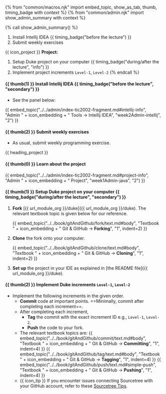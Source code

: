 {% from "common/macros.njk" import embed_topic, show_as_tab, thumb, timing_badge with context %}
{% from "common/admin.njk" import show_admin_summary with context %}


{% call show_admin_summary() %}
1. Install Intellij IDEA {{ timing_badge("before the lecture") }}
1. Submit weekly exercises

{{ icon_project }} **Project:**
1. Setup Duke project on your computer {{ timing_badge("during/after the lecture", "info") }}
1. Implement project increments `Level-1`, `Level-2`
{% endcall %}


#### {{ thumb(1) }} Install Intellij IDEA {{ timing_badge("before the lecture", "secondary") }}

* See the panel below:

{{ embed_topic("../../admin/index-tic2002-fragment.md#intellij-info", "Admin " + icon_embedding + " Tools → Intellij IDEA", "week2Admin-intellij", "2") }}


#### {{ thumb(2) }} Submit weekly exercises

* As usual, submit weekly programming exercise.

<!-- ==================================================================================================== -->

{{ heading_project }}

#### {{ thumb(0) }} Learn about the project

{{ embed_topic("../../admin/index-tic2002-fragment.md#project-info", "Admin " + icon_embedding + " Project", "week1Admin-java", "2") }}
<div class="indented">
<include src="dukeFragment.md" boilerplate var-displacement="../.." var-header="**Overview**" var-fragment="text.md#intro" />
</div>
<p/>

<div id="project">

#### {{ thumb(1) }} Setup Duke project on your computer {{ timing_badge("during/after the lecture", "secondary") }}

1. **Fork** [{{ url_module_org }}/duke]({{ url_module_org }}/duke). The relevant textbook topic is given below for our reference.

   {{ embed_topic("../../book/gitAndGithub/fork/text.md#body", "Textbook " + icon_embedding + " Git & GitHub → **Forking**", "1", indent=2) }}

2. **Clone** the fork onto your computer.

   {{ embed_topic("../../book/gitAndGithub/clone/text.md#body", "Textbook " + icon_embedding + " Git & GitHub → **Cloning**", "1", indent=2) }}

3. **Set up** the project in your IDE as explained in [the README file]({{ url_module_org }}/duke).

<!-- ------------------------------------------------------------------------------------------------------ -->

#### {{ thumb(2) }} Implement Duke increments `Level-1`, `Level-2`

* Implement the following <tooltip content="in this context, an _increment_ is a Duke _level_ or a Duke _extension_">increments</tooltip> in the given order.
  * **Commit** code at important points. ==Minimally, commit after completing each increment==.
  * After completing each increment,
     * **Tag** the commit with the exact increment ID e.g., `Level-1`, `Level-2`.
     * **Push** the code to your fork.
  * The relevant textbook topics are:
     {{ embed_topic("../../book/gitAndGithub/commit/text.md#body", "Textbook " + icon_embedding + " Git & GitHub → **Committing**", "1", indent=4) }}
     {{ embed_topic("../../book/gitAndGithub/tag/text.md#body", "Textbook " + icon_embedding + " Git & GitHub → **Tagging**", "1", indent=4) }}
     {{ embed_topic("../../book/gitAndGithub/push/text.md#simple-push", "Textbook " + icon_embedding + " Git & GitHub → **Pushing**", "1", indent=4) }}
  * {{ icon_tip }} If you encounter issues connecting Sourcetree with your GitHub account, refer to these [Sourcetree Tips](https://se-education.org/guides/tutorials/sourcetree.html).
<div class="indented-level2">

<include src="dukeFragment.md" boilerplate var-displacement="../.." var-header="**`Level-1`: Greet, Echo, Exit**" var-fragment="text.md#Level-1" />
<include src="dukeFragment.md" boilerplate var-displacement="../.." var-header="**`Level-2`: Add, List**" var-fragment="text.md#Level-2" />
</div>

</div>
